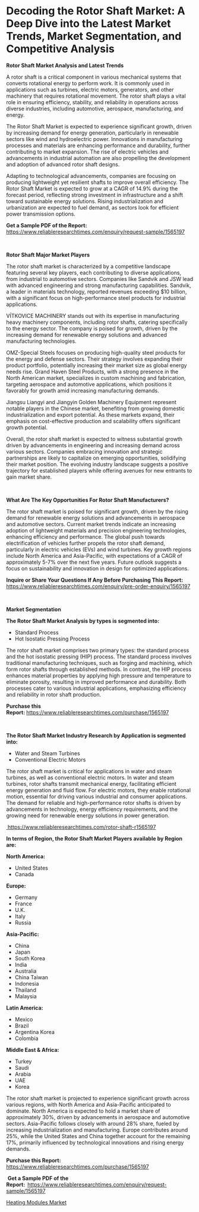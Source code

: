 <p><h1>Decoding the Rotor Shaft Market: A Deep Dive into the Latest Market Trends, Market Segmentation, and Competitive Analysis</h1></p><p><strong>Rotor Shaft Market Analysis and Latest Trends</strong></p>
<p><p>A rotor shaft is a critical component in various mechanical systems that converts rotational energy to perform work. It is commonly used in applications such as turbines, electric motors, generators, and other machinery that requires rotational movement. The rotor shaft plays a vital role in ensuring efficiency, stability, and reliability in operations across diverse industries, including automotive, aerospace, manufacturing, and energy.</p><p>The Rotor Shaft Market is expected to experience significant growth, driven by increasing demand for energy generation, particularly in renewable sectors like wind and hydroelectric power. Innovations in manufacturing processes and materials are enhancing performance and durability, further contributing to market expansion. The rise of electric vehicles and advancements in industrial automation are also propelling the development and adoption of advanced rotor shaft designs.</p><p>Adapting to technological advancements, companies are focusing on producing lightweight yet resilient shafts to improve overall efficiency. The Rotor Shaft Market is expected to grow at a CAGR of 14.9% during the forecast period, reflecting strong investment in infrastructure and a shift toward sustainable energy solutions. Rising industrialization and urbanization are expected to fuel demand, as sectors look for efficient power transmission options.</p></p>
<p><strong>Get a Sample PDF of the Report:&nbsp;</strong> <a href="https://www.reliableresearchtimes.com/enquiry/request-sample/1565197?utm_campaign=2133&utm_medium=2&utm_source=Github&utm_content=ia&utm_term=16022025&utm_id=rotor-shaft">https://www.reliableresearchtimes.com/enquiry/request-sample/1565197</a></p>
<p>&nbsp;</p>
<p><strong>Rotor Shaft Major Market Players</strong></p>
<p><p>The rotor shaft market is characterized by a competitive landscape featuring several key players, each contributing to diverse applications, from industrial to automotive sectors. Companies like Sandvik and JSW lead with advanced engineering and strong manufacturing capabilities. Sandvik, a leader in materials technology, reported revenues exceeding $10 billion, with a significant focus on high-performance steel products for industrial applications.</p><p>VÍTKOVICE MACHINERY stands out with its expertise in manufacturing heavy machinery components, including rotor shafts, catering specifically to the energy sector. The company is poised for growth, driven by the increasing demand for renewable energy solutions and advanced manufacturing technologies.</p><p>OMZ-Special Steels focuses on producing high-quality steel products for the energy and defense sectors. Their strategy involves expanding their product portfolio, potentially increasing their market size as global energy needs rise. Grand Haven Steel Products, with a strong presence in the North American market, specializes in custom machining and fabrication, targeting aerospace and automotive applications, which positions it favorably for growth amid increasing manufacturing demands.</p><p>Jiangsu Liangyi and Jiangyin Golden Machinery Equipment represent notable players in the Chinese market, benefiting from growing domestic industrialization and export potential. As these markets expand, their emphasis on cost-effective production and scalability offers significant growth potential.</p><p>Overall, the rotor shaft market is expected to witness substantial growth driven by advancements in engineering and increasing demand across various sectors. Companies embracing innovation and strategic partnerships are likely to capitalize on emerging opportunities, solidifying their market position. The evolving industry landscape suggests a positive trajectory for established players while offering avenues for new entrants to gain market share.</p></p>
<p>&nbsp;</p>
<p><strong>What Are The Key Opportunities For Rotor Shaft Manufacturers?</strong></p>
<p><p>The rotor shaft market is poised for significant growth, driven by the rising demand for renewable energy solutions and advancements in aerospace and automotive sectors. Current market trends indicate an increasing adoption of lightweight materials and precision engineering technologies, enhancing efficiency and performance. The global push towards electrification of vehicles further propels the rotor shaft demand, particularly in electric vehicles (EVs) and wind turbines. Key growth regions include North America and Asia-Pacific, with expectations of a CAGR of approximately 5-7% over the next five years. Future outlook suggests a focus on sustainability and innovation in design for optimized applications.</p></p>
<p><strong>Inquire or Share Your Questions If Any Before Purchasing This Report:</strong> <a href="https://www.reliableresearchtimes.com/enquiry/pre-order-enquiry/1565197?utm_campaign=2133&utm_medium=2&utm_source=Github&utm_content=ia&utm_term=16022025&utm_id=rotor-shaft">https://www.reliableresearchtimes.com/enquiry/pre-order-enquiry/1565197</a></p>
<p>&nbsp;</p>
<p><strong>Market Segmentation</strong></p>
<p><strong>The Rotor Shaft Market Analysis by types is segmented into:</strong></p>
<p><ul><li>Standard Process</li><li>Hot Isostatic Pressing Process</li></ul></p>
<p><p>The rotor shaft market comprises two primary types: the standard process and the hot isostatic pressing (HIP) process. The standard process involves traditional manufacturing techniques, such as forging and machining, which form rotor shafts through established methods. In contrast, the HIP process enhances material properties by applying high pressure and temperature to eliminate porosity, resulting in improved performance and durability. Both processes cater to various industrial applications, emphasizing efficiency and reliability in rotor shaft production.</p></p>
<p><strong>Purchase this Report:&nbsp;</strong><a href="https://www.reliableresearchtimes.com/purchase/1565197?utm_campaign=2133&utm_medium=2&utm_source=Github&utm_content=ia&utm_term=16022025&utm_id=rotor-shaft">https://www.reliableresearchtimes.com/purchase/1565197</a></p>
<p>&nbsp;</p>
<p><strong>The Rotor Shaft Market Industry Research by Application is segmented into:</strong></p>
<p><ul><li>Water and Steam Turbines</li><li>Conventional Electric Motors</li></ul></p>
<p><p>The rotor shaft market is critical for applications in water and steam turbines, as well as conventional electric motors. In water and steam turbines, rotor shafts transmit mechanical energy, facilitating efficient energy generation and fluid flow. For electric motors, they enable rotational motion, essential for driving various industrial and consumer applications. The demand for reliable and high-performance rotor shafts is driven by advancements in technology, energy efficiency requirements, and the growing need for renewable energy solutions in power generation.</p></p>
<p><a href="https://www.reliableresearchtimes.com/rotor-shaft-r1565197?utm_campaign=2133&utm_medium=2&utm_source=Github&utm_content=ia&utm_term=16022025&utm_id=rotor-shaft">&nbsp;https://www.reliableresearchtimes.com/rotor-shaft-r1565197</a></p>
<p><strong>In terms of Region, the Rotor Shaft Market Players available by Region are:</strong></p>
<p>
    <p> <strong> North America: </strong>
        <ul>
            <li>United States</li>
            <li>Canada</li>
        </ul>
        </p> 
    <p> <strong> Europe: </strong>
        <ul>
            <li>Germany</li>
            <li>France</li>
            <li>U.K.</li>
            <li>Italy</li>
            <li>Russia</li>
        </ul>
        </p> 
    <p> <strong> Asia-Pacific: </strong>
        <ul>
            <li>China</li>
            <li>Japan</li>
            <li>South Korea</li>
            <li>India</li>
            <li>Australia</li>
            <li>China Taiwan</li>
            <li>Indonesia</li>
            <li>Thailand</li>
            <li>Malaysia</li>
        </ul>
        </p> 
    <p> <strong> Latin America: </strong>
        <ul>
            <li>Mexico</li>
            <li>Brazil</li>
            <li>Argentina Korea</li>
            <li>Colombia</li>
        </ul>
        </p> 
    <p> <strong> Middle East & Africa: </strong>
        <ul>
            <li>Turkey</li>
            <li>Saudi</li>
            <li>Arabia</li>
            <li>UAE</li>
            <li>Korea</li>
        </ul>
    </p>
    </p>
<p><p>The rotor shaft market is projected to experience significant growth across various regions, with North America and Asia-Pacific anticipated to dominate. North America is expected to hold a market share of approximately 30%, driven by advancements in aerospace and automotive sectors. Asia-Pacific follows closely with around 28% share, fueled by increasing industrialization and manufacturing. Europe contributes around 25%, while the United States and China together account for the remaining 17%, primarily influenced by technological innovations and rising energy demands.</p></p>
<p><strong>Purchase this Report: </strong><a href="https://www.reliableresearchtimes.com/purchase/1565197?utm_campaign=2133&utm_medium=2&utm_source=Github&utm_content=ia&utm_term=16022025&utm_id=rotor-shaft">https://www.reliableresearchtimes.com/purchase/1565197</a></p>
<p>&nbsp;<strong>Get a Sample PDF of the Report:&nbsp;&nbsp;</strong><a href="https://www.reliableresearchtimes.com/enquiry/request-sample/1565197?utm_campaign=2133&utm_medium=2&utm_source=Github&utm_content=ia&utm_term=16022025&utm_id=rotor-shaft">https://www.reliableresearchtimes.com/enquiry/request-sample/1565197</a></p>
<p><strong></strong></p>
<p><p><a href="https://github.com/JakirUddin651/Market-Research-Report-List-1/blob/main/heating-modules-market.md?utm_campaign=2133&utm_medium=2&utm_source=Github&utm_content=ia&utm_term=16022025&utm_id=rotor-shaft">Heating Modules Market</a></p></p>